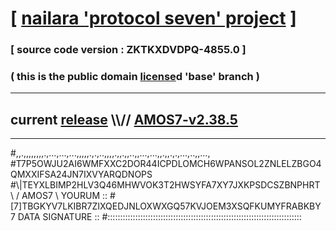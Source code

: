
# [ [nailara 'protocol seven' project](http://nailara.network/) ]

### [ source code version : ZKTKXDVDPQ-4855.0 ]

### ( this is the public domain [license](../license)d 'base' branch )
---
## current [release](https://github.com/nailara-technologies/protocol-7/releases) \\\\// [AMOS7-v2.38.5](https://github.com/nailara-technologies/protocol-7/releases/tag/AMOS7-v2.38.5)
---

#,,.,,,,,,,,.,...,...,...,,,,,.,.,..,,,,.,,.,,..,,...,...,,.,,.,.,...,..,,...,
#T7P5OWJU2AI6WMFXXC2DOR44ICPDLOMCH6WPANSOL2ZNLELZBGO4QMXXIFSA24JN7IXVYARQDNOPS
#\\\|TEYXLBIMP2HLV3Q46MHWVOK3T2HWSYFA7XY7JXKPSDCSZBNPHRT \ / AMOS7 \ YOURUM ::
#\[7]TBGKYV7LKIBR7ZIXQEDJNLOXWXGQ57KVJOEM3XSQFKUMYFRABKBY 7  DATA SIGNATURE ::
#:::::::::::::::::::::::::::::::::::::::::::::::::::::::::::::::::::::::::::::
